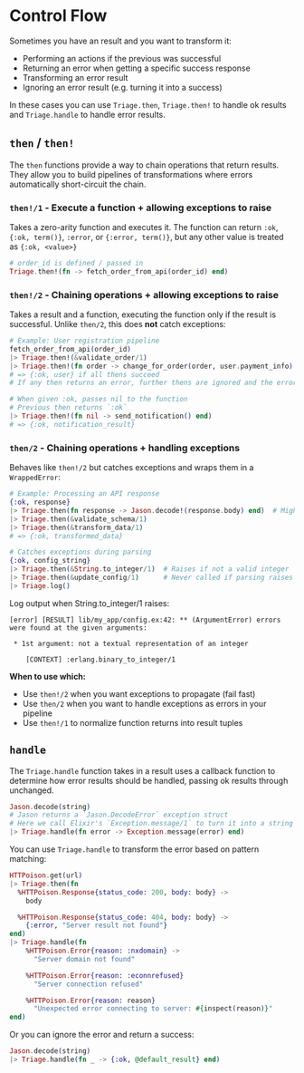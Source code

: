 # Control Flow

Sometimes you have an result and you want to transform it:

* Performing an actions if the previous was successful
* Returning an error when getting a specific success response
* Transforming an error result
* Ignoring an error result (e.g. turning it into a success)

In these cases you can use `Triage.then`, `Triage.then!` to handle ok results and `Triage.handle` to handle error results.

## `then` / `then!`

The `then` functions provide a way to chain operations that return results. They allow you to build pipelines of transformations where errors automatically short-circuit the chain.

### `then!/1` - Execute a function + allowing exceptions to raise

Takes a zero-arity function and executes it.  The function can return `:ok`, `{:ok, term()}`, `:error`, or `{:error, term()}`, but any other value is treated as `{:ok, <value>}`

```elixir
# order_id is defined / passed in
Triage.then!(fn -> fetch_order_from_api(order_id) end)
```

### `then!/2` - Chaining operations + allowing exceptions to raise

Takes a result and a function, executing the function only if the result is successful. Unlike `then/2`, this does **not** catch exceptions:

```elixir
# Example: User registration pipeline
fetch_order_from_api(order_id)
|> Triage.then!(&validate_order/1)
|> Triage.then!(fn order -> change_for_order(order, user.payment_info) end)
# => {:ok, user} if all thens succeed
# If any then returns an error, further thens are ignored and the error is passed through

# When given :ok, passes nil to the function
# Previous then returns `:ok`
|> Triage.then!(fn nil -> send_notification() end)
# => {:ok, notification_result}
```

### `then/2` - Chaining operations + handling exceptions

Behaves like `then!/2` but catches exceptions and wraps them in a `WrappedError`:

```elixir
# Example: Processing an API response
{:ok, response}
|> Triage.then(fn response -> Jason.decode!(response.body) end)  # Might raise
|> Triage.then(&validate_schema/1)
|> Triage.then(&transform_data/1)
# => {:ok, transformed_data}

# Catches exceptions during parsing
{:ok, config_string}
|> Triage.then(&String.to_integer/1)  # Raises if not a valid integer
|> Triage.then(&update_config/1)      # Never called if parsing raises
|> Triage.log()
```

Log output when String.to_integer/1 raises:

```
[error] [RESULT] lib/my_app/config.ex:42: ** (ArgumentError) errors were found at the given arguments:

 * 1st argument: not a textual representation of an integer

    [CONTEXT] :erlang.binary_to_integer/1
```

**When to use which:**

* Use `then!/2` when you want exceptions to propagate (fail fast)
* Use `then/2` when you want to handle exceptions as errors in your pipeline
* Use `then!/1` to normalize function returns into result tuples

## `handle`

The `Triage.handle` function takes in a result uses a callback function to determine how error results should be handled, passing ok results through unchanged.

```elixir
Jason.decode(string)
# Jason returns a `Jason.DecodeError` exception struct
# Here we call Elixir's `Exception.message/1` to turn it into a string
|> Triage.handle(fn error -> Exception.message(error) end)
```

You can use `Triage.handle` to transform the error based on pattern matching:

```elixir
HTTPoison.get(url)
|> Triage.then(fn
  %HTTPoison.Response{status_code: 200, body: body} ->
    body

  %HTTPoison.Response{status_code: 404, body: body} ->
    {:error, "Server result not found"}
end)
|> Triage.handle(fn
    %HTTPoison.Error{reason: :nxdomain} ->
      "Server domain not found"

    %HTTPoison.Error{reason: :econnrefused}
      "Server connection refused"

    %HTTPoison.Error{reason: reason}
      "Unexpected error connecting to server: #{inspect(reason)}"
end)
```

Or you can ignore the error and return a success:

```elixir
Jason.decode(string)
|> Triage.handle(fn _ -> {:ok, @default_result} end)
```
